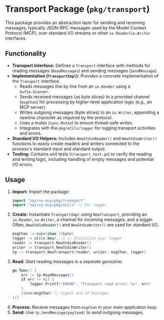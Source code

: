 # Transport Package (`pkg/transport`)

This package provides an abstraction layer for sending and receiving messages, typically JSON-RPC messages used by the Model Context Protocol (MCP), over standard I/O streams or other `io.Reader`/`io.Writer` interfaces.

## Functionality

*   **Transport Interface:** Defines a `Transport` interface with methods for reading messages (`ReadMessages`) and sending messages (`SendMessage`).
*   **Implementation (`TransportImpl`):** Provides a concrete implementation of the `Transport` interface.
    *   Reads messages line by line from an `io.Reader` using a `bufio.Scanner`.
    *   Sends received messages (as byte slices) to a provided channel (`msgChan`) for processing by higher-level application logic (e.g., an MCP server).
    *   Writes outgoing messages (byte slices) to an `io.Writer`, appending a newline character as required by the protocol.
    *   Uses a mutex (`sync.Mutex`) to ensure thread-safe writes.
    *   Integrates with the `pkg/utils/logger` for logging transport activities and errors.
*   **Standard I/O Helpers:** Includes `NewStdioReader()` and `NewStdioWriter()` functions to easily create readers and writers connected to the process's standard input and standard output.
*   **Testing:** Contains unit tests (`transport_test.go`) to verify the reading and writing logic, including handling of empty messages and potential I/O errors.

## Usage

1.  **Import:** Import the package:
    ```go
    import "sqirvy-mcp/pkg/transport"
    import "sqirvy-mcp/pkg/utils" // For logger
    ```
2.  **Create:** Instantiate `TransportImpl` using `NewTransport`, providing an `io.Reader`, `io.Writer`, a channel for incoming messages, and a logger. Often, `NewStdioReader()` and `NewStdioWriter()` are used for standard I/O.
    ```go
    msgChan := make(chan []byte)
    logger := utils.New(...) // Initialize your logger
    reader := transport.NewStdioReader()
    writer := transport.NewStdioWriter()
    tp := transport.NewTransport(reader, writer, msgChan, logger)
    ```
3.  **Read:** Start reading messages in a separate goroutine:
    ```go
    go func() {
        err := tp.ReadMessages()
        if err != nil {
            logger.Printf("ERROR", "Transport read error: %v", err)
        }
        close(msgChan) // Signal end of messages
    }()
    ```
4.  **Process:** Receive messages from `msgChan` in your main application loop.
5.  **Send:** Use `tp.SendMessage(payload)` to send outgoing messages.
